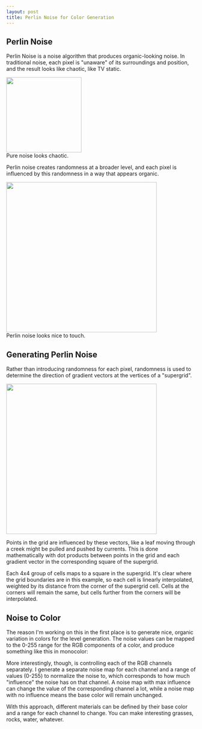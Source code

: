 ```yaml
---
layout: post
title: Perlin Noise for Color Generation
---
```


## Perlin Noise

Perlin Noise is a noise algorithm that produces organic-looking noise. In traditional noise, each pixel is "unaware" of its surroundings and position, and the result looks like chaotic, like TV static.

<div class="image-feature">
  <img style="width: 200px" src="/projects/perlin/purenoise.png">
  <div class="caption">Pure noise looks chaotic.</div>
</div>

Perlin noise creates randomness at a broader level, and each pixel is influenced by this randomness in a way that appears organic.

<div class="image-feature">
  <img style="width: 400px" src="/projects/perlin/perlinnoise.png">
  <div class="caption">Perlin noise looks nice to touch.</div>
</div>

## Generating Perlin Noise

Rather than introducing randomness for each pixel, randomness is used to determine the direction of gradient vectors at the vertices of a "supergrid".

<div class="image-feature">
  <img style="width: 400px" src="/projects/perlin/gradientvectors.png">
</div>

Points in the grid are influenced by these vectors, like a leaf moving through a creek might be pulled and pushed by currents. This is done mathematically with dot products between points in the grid and each gradient vector in the corresponding square of the supergrid.

<div id="noninterp-root">
</div>
<script src="/projects/perlin/noninterpbundle.js"></script>

Each 4x4 group of cells maps to a square in the supergrid. It's clear where the grid boundaries are in this example, so each cell is linearly interpolated, weighted by its distance from the corner of the supergrid cell. Cells at the corners will remain the same, but cells further from the corners will be interpolated.

<div id="interp-root">
</div>
<script src="/projects/perlin/interpbundle.js"></script>

## Noise to Color
The reason I'm working on this in the first place is to generate nice, organic variation in colors for the level generation. The noise values can be mapped to the 0-255 range for the RGB components of a color, and produce something like this in monocolor:

<div id="monochrome-root">
</div>
<script src="/projects/perlin/monochromebundle.js"></script>

More interestingly, though, is controlling each of the RGB channels separately. I generate a separate noise map for each channel and a range of values (0-255) to normalize the noise to, which corresponds to how much "influence" the noise has on that channel. A noise map with max influence can change the value of the corresponding channel a lot, while a noise map with no influence means the base color will remain unchanged.

<div id="final-root">
</div>
<script src="/projects/perlin/finalbundle.js"></script>

With this approach, different materials can be defined by their base color and a range for each channel to change. You can make interesting grasses, rocks, water, whatever.
